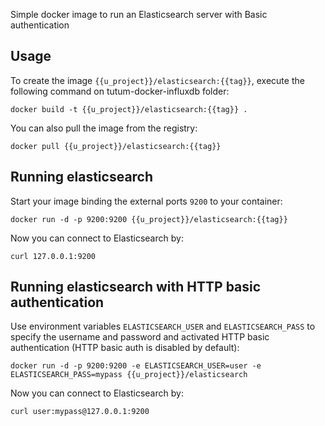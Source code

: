 
Simple docker image to run an Elasticsearch server with Basic authentication

Usage
-----

To create the image `{{u_project}}/elasticsearch:{{tag}}`, execute the following command on tutum-docker-influxdb folder:

    docker build -t {{u_project}}/elasticsearch:{{tag}} .

You can also pull the image from the registry:

    docker pull {{u_project}}/elasticsearch:{{tag}}


Running elasticsearch
--------------------------------

Start your image binding the external ports `9200` to your container:

    docker run -d -p 9200:9200 {{u_project}}/elasticsearch:{{tag}}

Now you can connect to Elasticsearch by:

    curl 127.0.0.1:9200

Running elasticsearch with HTTP basic authentication
----------------------------------------------------

Use environment variables `ELASTICSEARCH_USER` and `ELASTICSEARCH_PASS` to specify the username and password and activated HTTP basic authentication (HTTP basic auth is disabled by default):

    docker run -d -p 9200:9200 -e ELASTICSEARCH_USER=user -e ELASTICSEARCH_PASS=mypass {{u_project}}/elasticsearch

Now you can connect to Elasticsearch by:

    curl user:mypass@127.0.0.1:9200
